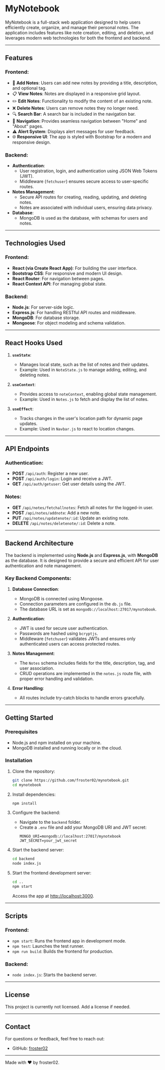 # MyNotebook

MyNotebook is a full-stack web application designed to help users efficiently create, organize, and manage their personal notes. The application includes features like note creation, editing, and deletion, and leverages modern web technologies for both the frontend and backend.

---

## Features

### Frontend:
- 📝 **Add Notes**: Users can add new notes by providing a title, description, and optional tag.
- 📋 **View Notes**: Notes are displayed in a responsive grid layout.
- ✏️ **Edit Notes**: Functionality to modify the content of an existing note.
- ❌ **Delete Notes**: Users can remove notes they no longer need.
- 🔍 **Search Bar**: A search bar is included in the navigation bar.
- 🧭 **Navigation**: Provides seamless navigation between "Home" and "About" pages.
- ⚠️ **Alert System**: Displays alert messages for user feedback.
- 🌐 **Responsive UI**: The app is styled with Bootstrap for a modern and responsive design.

### Backend:
- **Authentication**:
  - User registration, login, and authentication using JSON Web Tokens (JWT).
  - Middleware (`fetchuser`) ensures secure access to user-specific routes.
- **Notes Management**:
  - Secure API routes for creating, reading, updating, and deleting notes.
  - Notes are associated with individual users, ensuring data privacy.
- **Database**:
  - MongoDB is used as the database, with schemas for users and notes.

---

## Technologies Used

### Frontend:
- **React (via Create React App)**: For building the user interface.
- **Bootstrap CSS**: For responsive and modern UI design.
- **React Router**: For navigation between pages.
- **React Context API**: For managing global state.

### Backend:
- **Node.js**: For server-side logic.
- **Express.js**: For handling RESTful API routes and middleware.
- **MongoDB**: For database storage.
- **Mongoose**: For object modeling and schema validation.

---

## React Hooks Used

1. **`useState`**:
   - Manages local state, such as the list of notes and their updates.
   - Example: Used in `NoteState.js` to manage adding, editing, and deleting notes.

2. **`useContext`**:
   - Provides access to `noteContext`, enabling global state management.
   - Example: Used in `Notes.js` to fetch and display the list of notes.

3. **`useEffect`**:
   - Tracks changes in the user's location path for dynamic page updates.
   - Example: Used in `Navbar.js` to react to location changes.

---

## API Endpoints

### Authentication:
- **POST** `/api/auth`: Register a new user.
- **POST** `/api/auth/login`: Login and receive a JWT.
- **GET** `/api/auth/getuser`: Get user details using the JWT.

### Notes:
- **GET** `/api/notes/fetchallnotes`: Fetch all notes for the logged-in user.
- **POST** `/api/notes/addnote`: Add a new note.
- **PUT** `/api/notes/updatenote/:id`: Update an existing note.
- **DELETE** `/api/notes/deletenote/:id`: Delete a note.

---

## Backend Architecture

The backend is implemented using **Node.js** and **Express.js**, with **MongoDB** as the database. It is designed to provide a secure and efficient API for user authentication and note management.

### Key Backend Components:

1. **Database Connection**:
   - MongoDB is connected using Mongoose.
   - Connection parameters are configured in the `db.js` file.
   - The database URL is set as `mongodb://localhost:27017/mynotebook`.

2. **Authentication**:
   - JWT is used for secure user authentication.
   - Passwords are hashed using `bcryptjs`.
   - Middleware (`fetchuser`) validates JWTs and ensures only authenticated users can access protected routes.

3. **Notes Management**:
   - The `Notes` schema includes fields for the title, description, tag, and user association.
   - CRUD operations are implemented in the `notes.js` route file, with proper error handling and validation.

4. **Error Handling**:
   - All routes include try-catch blocks to handle errors gracefully.

---

## Getting Started

### Prerequisites

- Node.js and npm installed on your machine.
- MongoDB installed and running locally or in the cloud.

### Installation

1. Clone the repository:
   ```bash
   git clone https://github.com/froster02/mynotebook.git
   cd mynotebook
   ```

2. Install dependencies:
   ```bash
   npm install
   ```

3. Configure the backend:
   - Navigate to the `backend` folder.
   - Create a `.env` file and add your MongoDB URI and JWT secret:
     ```
     MONGO_URI=mongodb://localhost:27017/mynotebook
     JWT_SECRET=your_jwt_secret
     ```

4. Start the backend server:
   ```bash
   cd backend
   node index.js
   ```

5. Start the frontend development server:
   ```bash
   cd ..
   npm start
   ```

   Access the app at [http://localhost:3000](http://localhost:3000).

---

## Scripts

### Frontend:
- `npm start`: Runs the frontend app in development mode.
- `npm test`: Launches the test runner.
- `npm run build`: Builds the frontend for production.

### Backend:
- `node index.js`: Starts the backend server.

---

## License

This project is currently not licensed. Add a license if needed.

---

## Contact

For questions or feedback, feel free to reach out:

- GitHub: [froster02](https://github.com/froster02)

---

Made with ❤️ by froster02.
